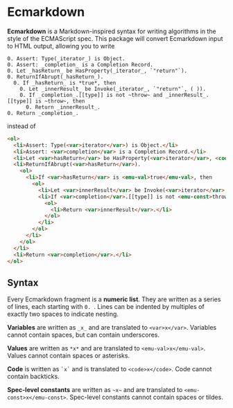 # Ecmarkdown

**Ecmarkdown** is a Markdown-inspired syntax for writing algorithms in the style of the ECMAScript spec. This package will convert Ecmarkdown input to HTML output, allowing you to write

```
0. Assert: Type(_iterator_) is Object.
0. Assert: _completion_ is a Completion Record.
0. Let _hasReturn_ be HasProperty(_iterator_, `"return"`).
0. ReturnIfAbrupt(_hasReturn_).
  0. If _hasReturn_ is *true*, then
    0. Let _innerResult_ be Invoke(_iterator_, `"return"`, ( )).
    0. If _completion_.[[type]] is not ~throw~ and _innerResult_.[[type]] is ~throw~, then
      0. Return _innerResult_.
0. Return _completion_.
```

instead of

```html
<ol>
  <li>Assert: Type(<var>iterator</var>) is Object.</li>
  <li>Assert: <var>completion</var> is a Completion Record.</li>
  <li>Let <var>hasReturn</var> be HasProperty(<var>iterator</var>, <code>"return"</code>).</li>
  <li>ReturnIfAbrupt(<var>hasReturn</var>).
    <ol>
      <li>If <var>hasReturn</var> is <emu-val>true</emu-val>, then
        <ol>
          <li>Let <var>innerResult</var> be Invoke(<var>iterator</var>, <code>"return"</code>, ( )).</li>
          <li>If <var>completion</var>.[[type]] is not <emu-const>throw</emu-const> and <var>innerResult</var>.[[type]] is <emu-const>throw</emu-const>, then
            <ol>
              <li>Return <var>innerResult</var>.</li>
            </ol>
          </li>
        </ol>
      </li>
    </ol>
  </li>
  <li>Return <var>completion</var>.</li>
</ol>
```

## Syntax

Every Ecmarkdown fragment is a **numeric list**. They are written as a series of lines, each starting with `0. `. Lines can be indented by multiples of exactly two spaces to indicate nesting.

**Variables** are written as `_x_` and are translated to `<var>x</var>`. Variables cannot contain spaces, but can contain underscores.

**Values** are written as `*x*` and are translated to `<emu-val>x</emu-val>`. Values cannot contain spaces or asterisks.

**Code** is written as `` `x` `` and is translated to `<code>x</code>`. Code cannot contain backticks.

**Spec-level constants** are written as `~x~` and are translated to `<emu-const>x</emu-const>`. Spec-level constants cannot contain spaces or tildes.
